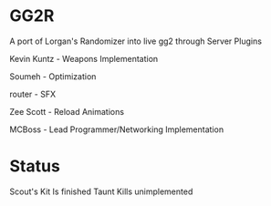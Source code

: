 # GG2R
A port of Lorgan's Randomizer into live gg2 through Server Plugins

Kevin Kuntz - Weapons Implementation

Soumeh - Optimization

router - SFX

Zee Scott - Reload Animations

MCBoss - Lead Programmer/Networking Implementation

# Status
Scout's Kit Is finished
Taunt Kills unimplemented
